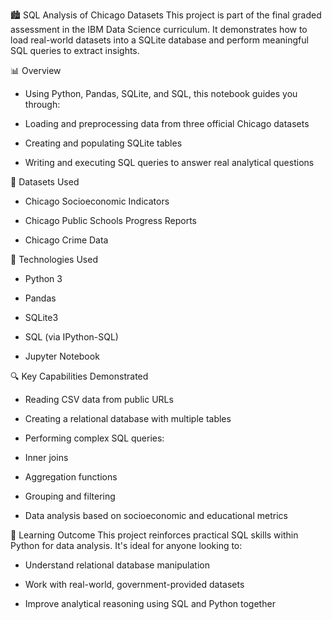 🏙️ SQL Analysis of Chicago Datasets
This project is part of the final graded assessment in the IBM Data Science curriculum. It demonstrates how to load real-world datasets into a SQLite database and perform meaningful SQL queries to extract insights.

📊 Overview

- Using Python, Pandas, SQLite, and SQL, this notebook guides you through:

- Loading and preprocessing data from three official Chicago datasets

- Creating and populating SQLite tables

- Writing and executing SQL queries to answer real analytical questions

📁 Datasets Used
- Chicago Socioeconomic Indicators

- Chicago Public Schools Progress Reports

- Chicago Crime Data

🧰 Technologies Used
- Python 3

- Pandas

- SQLite3

- SQL (via IPython-SQL)

- Jupyter Notebook

🔍 Key Capabilities Demonstrated

- Reading CSV data from public URLs

- Creating a relational database with multiple tables

- Performing complex SQL queries:

- Inner joins

- Aggregation functions

- Grouping and filtering

- Data analysis based on socioeconomic and educational metrics

📌 Learning Outcome
This project reinforces practical SQL skills within Python for data analysis. It's ideal for anyone looking to:

- Understand relational database manipulation

- Work with real-world, government-provided datasets

- Improve analytical reasoning using SQL and Python together
